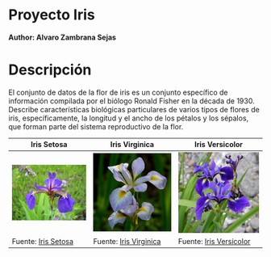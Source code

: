 # Proyecto Iris

**Author: Alvaro Zambrana Sejas**

# Descripción

El conjunto de datos de la flor de iris es un conjunto específico de información compilada por el biólogo Ronald Fisher en la década de 1930. Describe características biológicas particulares de varios tipos de flores de iris, específicamente, la longitud y el ancho de los pétalos y los sépalos, que forman parte del sistema reproductivo de la flor.

| Iris Setosa                                                                      | Iris Virginica                                                                 | Iris Versicolor                                                                 |
|----------------------------------------------------------------------------------|--------------------------------------------------------------------------------|---------------------------------------------------------------------------------|
| <img src="assets/Iris_setosa.jpg" alt="image" width="300" height="auto">      | <img src="assets/Iris_virginica.jpg" alt="image" width="300" height="auto"> | <img src="assets/Iris_versicolor.jpg" alt="image" width="300" height="auto"> |
| Fuente: [Iris Setosa](https://es.wikipedia.org/wiki/Conjunto_de_datos_flor_iris) | Fuente: [Iris Virginica](https://es.wikipedia.org/wiki/Iris_virginica)         | Fuente: [Iris Versicolor](https://es.wikipedia.org/wiki/Iris_versicolor)        |